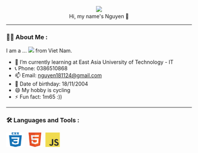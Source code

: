 <div id="header" align="center">
  <img src="https://media.giphy.com/media/L1KpkdbH8aEkXow8eV/giphy.gif" width="100"/>
</div>
<div align="center">Hi, my name's Nguyen 👋</div>

---
### :face_in_clouds: About Me :
I am a ... <img src="https://media.giphy.com/media/WUlplcMpOCEmTGBtBW/giphy.gif" width="30"> from Viet Nam.
- 🌱 I’m currently learning at  East Asia University of Technology - IT
- :telephone_receiver: Phone: 0386510868
- 📫 Email: nguyen181124@gmail.com
- :love_you_gesture: Date of birthday: 18/11/2004
- 😄 My hobby is cycling
- ⚡ Fun fact: 1m65 :))
---

### :hammer_and_wrench: Languages and Tools :
<div>
  <img src="https://github.com/devicons/devicon/blob/master/icons/css3/css3-plain-wordmark.svg"  title="CSS3" alt="CSS" width="50" height="40"/>&nbsp;
  <img src="https://github.com/devicons/devicon/blob/master/icons/html5/html5-original.svg" title="HTML5" alt="HTML" width="40" height="40"/>&nbsp;
  <img src="https://github.com/devicons/devicon/blob/master/icons/javascript/javascript-original.svg" title="JavaScript" alt="JavaScript" width="40" height="40"/>&nbsp;

</div>
